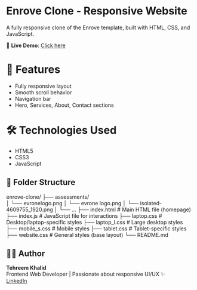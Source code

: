 # Enrove Clone - Responsive Website

A fully responsive clone of the Enrove template, built with HTML, CSS, and JavaScript.

🔗 **Live Demo**: [Click here](https://tehreemdev.github.io/clone-evrone/)

# 📌 Features
- Fully responsive layout
- Smooth scroll behavior
- Navigation bar
- Hero, Services, About, Contact sections

# 🛠️ Technologies Used
- HTML5
- CSS3
- JavaScript
## 📁 Folder Structure

enrove-clone/
├── assessments/             
│   └── evronelogo.png
│   └── evrone logo.png
│   └── isolated-4609755_1920.png
│   └── ...
├── index.html               # Main HTML file (homepage)
├── index.js                 # JavaScript file for interactions
├── laptop.css               # Desktop/laptop-specific styles
├── laptop_l.css             # Large desktop styles
├── mobile_s.css             # Mobile styles
├── tablet.css               # Tablet-specific styles
├── website.css              # General styles (base layout)
└── README.md

## 👩‍💻 Author

**Tehreem Khalid**  
Frontend Web Developer | Passionate about responsive UI/UX ✨  
[LinkedIn](https://www.linkedin.com/in/tehreemkhalid/)
